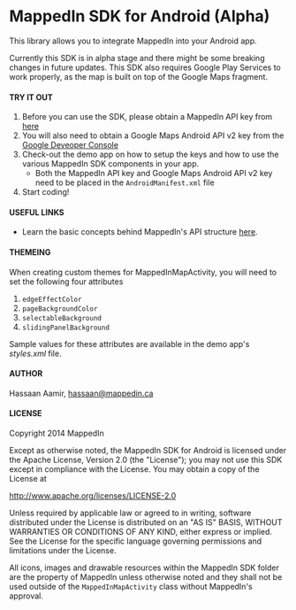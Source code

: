 MappedIn SDK for Android (Alpha)
===============================

This library allows you to integrate MappedIn into your Android app.

Currently this SDK is in alpha stage and there might be some breaking changes in future updates. This SDK also requires Google Play Services to work properly, as the map is built on top of the Google Maps fragment.

#### TRY IT OUT

1. Before you can use the SDK, please obtain a MappedIn API key from [here](http://portal.mappedin.com/client-key/)
2. You will also need to obtain a Google Maps Android API v2 key from the [Google Deveoper Console](http://console.developers.google.com/)
3. Check-out the demo app on how to setup the keys and how to use the various MappedIn SDK components in your app.
    - Both the MappedIn API key and Google Maps Android API v2 key need to be placed in the `AndroidManifest.xml` file
4. Start coding!

#### USEFUL LINKS

- Learn the basic concepts behind MappedIn's API structure [here](http://docs.mappedin.com/concepts/).

#### THEMEING

When creating custom themes for MappedInMapActivity, you will need to set the following four attributes
1. `edgeEffectColor`
2. `pageBackgroundColor`
3. `selectableBackground`
4. `slidingPanelBackground`

Sample values for these attributes are available in the demo app's _styles.xml_ file.

#### AUTHOR

Hassaan Aamir, hassaan@mappedin.ca

#### LICENSE

Copyright 2014 MappedIn 

Except as otherwise noted, the MappedIn SDK for Android is licensed under the Apache License, Version 2.0 (the "License"); you may not use this SDK except in compliance with the License. You may obtain a copy of the License at

http://www.apache.org/licenses/LICENSE-2.0 

Unless required by applicable law or agreed to in writing, software distributed under the License is distributed on an "AS IS" BASIS, WITHOUT WARRANTIES OR CONDITIONS OF ANY KIND, either express or implied.  See the License for the specific language governing permissions and limitations under the License.

All icons, images and drawable resources within the MappedIn SDK folder are the property of MappedIn unless otherwise noted and they shall not be used outside of the `MappedInMapActivity` class without MappedIn's approval.
